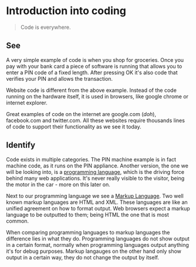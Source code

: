 # Introduction into coding

> Code is everywhere.

## See

A very simple example of code is when you shop for groceries. Once you pay with your bank card a piece of software is running that allows you to enter a PIN code of a fixed length. After pressing OK it's also code that verifies your PIN and allows the transaction.

Website code is different from the above example. Instead of the code running on the hardware itself, it is used in browsers, like google chrome or internet explorer.

Great examples of code on the internet are google.com (*doh*), facebook.com and twitter.com. All these websites require thousands lines of code to support their functionality as we see it today.

## Identify

Code exists in multiple categories. The PIN machine example is in fact machine code, as it runs on the PIN appliance. Another version, the one we will be looking into, is a [programming language](http://en.wikipedia.org/wiki/Programming_language), which is the driving force behind many web applications. It's never really visible to the visitor, being the motor in the car - more on this later on.

Next to our programming language we see a [Markup Language](http://en.wikipedia.org/wiki/Markup_language). Two well known markup languages are HTML and XML. These languages are like an unified agreement on how to format output. Web browsers expect a markup language to be outputted to them; being HTML the one that is most common.

When comparing programming languages to markup languages the difference lies in what they do. Programming languages do not show output in a certain format, normally when programming languages output anything it's for debug purposes. Markup langauges on the other hand only show output in a certain way, they do not change the output by itself.